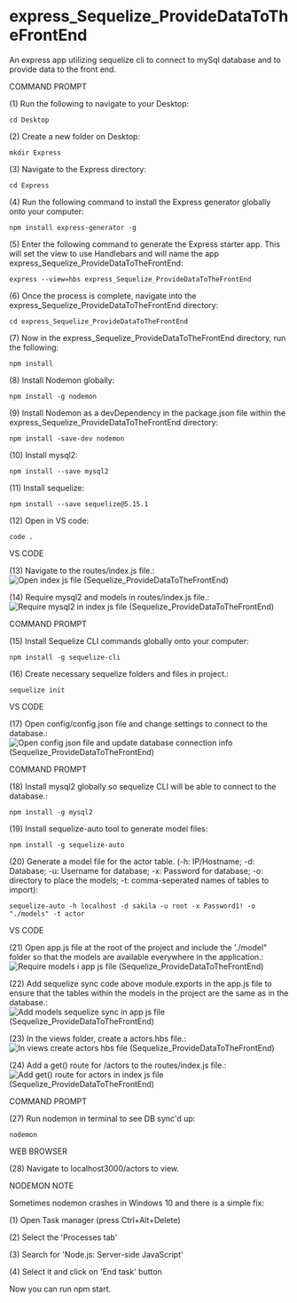 # express_Sequelize_ProvideDataToTheFrontEnd
An express app utilizing sequelize cli to connect to mySql database and to provide data to the front end.

COMMAND PROMPT

(1) Run the following to navigate to your Desktop: 

    cd Desktop

(2) Create a new folder on Desktop: 

    mkdir Express

(3) Navigate to the Express directory: 

    cd Express

(4) Run the following command to install the Express generator globally onto your computer: 

    npm install express-generator -g

(5) Enter the following command to generate the Express starter app. This will set the view to use Handlebars and will name the app express_Sequelize_ProvideDataToTheFrontEnd: 

    express --view=hbs express_Sequelize_ProvideDataToTheFrontEnd

(6) Once the process is complete, navigate into the express_Sequelize_ProvideDataToTheFrontEnd directory: 

    cd express_Sequelize_ProvideDataToTheFrontEnd
    
(7) Now in the express_Sequelize_ProvideDataToTheFrontEnd directory, run the following: 

    npm install

(8) Install Nodemon globally: 

    npm install -g nodemon
    
(9) Install Nodemon as a devDependency in the package.json file within the express_Sequelize_ProvideDataToTheFrontEnd directory:

    npm install -save-dev nodemon
    
(10) Install mysql2:

    npm install --save mysql2

(11) Install sequelize: 

    npm install --save sequelize@5.15.1

(12) Open in VS code:

    code . 


VS CODE

(13) Navigate to the routes/index.js file.: ![Open index js file (Sequelize_ProvideDataToTheFrontEnd)](https://user-images.githubusercontent.com/35668707/69693911-08b5c580-10a5-11ea-9d4e-4d77582c6d9d.JPG)

(14) Require mysql2 and models in routes/index.js file.: ![Require mysql2 in index js file (Sequelize_ProvideDataToTheFrontEnd)](https://user-images.githubusercontent.com/35668707/69693937-2551fd80-10a5-11ea-8444-143e164d0700.JPG)

COMMAND PROMPT

(15) Install Sequelize CLI commands globally onto your computer: 

    npm install -g sequelize-cli

(16) Create necessary sequelize folders and files in project.:

    sequelize init
    

VS CODE

(17) Open config/config.json file and change settings to connect to the database.: ![Open config json file and update database connection info  (Sequelize_ProvideDataToTheFrontEnd)](https://user-images.githubusercontent.com/35668707/69693968-49154380-10a5-11ea-8b03-56684274763d.JPG)

COMMAND PROMPT

(18) Install mysql2 globally so sequelize CLI will be able to connect to the database.:

    npm install -g mysql2
    
(19) Install sequelize-auto tool to generate model files: 

    npm install -g sequelize-auto

(20) Generate a model file for the actor table. (-h: IP/Hostname; -d: Database; -u: Username for database; -x: Password for database; -o: directory to place the models; -t: comma-seperated names of tables to import):  

    sequelize-auto -h localhost -d sakila -u root -x Password1! -o "./models" -t actor
    
VS CODE

(21) Open app.js file at the root of the project and include the './model" folder so that the models are available everywhere in the application.: ![Require models i app js file (Sequelize_ProvideDataToTheFrontEnd)](https://user-images.githubusercontent.com/35668707/69694016-7104a700-10a5-11ea-8dcf-628c0935961d.JPG)

(22) Add sequelize sync code above module.exports in the app.js file to ensure that the tables within the models in the project are the same as in the database.: ![Add models sequelize sync in app js file (Sequelize_ProvideDataToTheFrontEnd)](https://user-images.githubusercontent.com/35668707/69694065-9d202800-10a5-11ea-8830-caa893b3c989.JPG)

(23) In the views folder, create a actors.hbs file.: ![In views create actors hbs file (Sequelize_ProvideDataToTheFrontEnd)](https://user-images.githubusercontent.com/35668707/69694296-3cddb600-10a6-11ea-98b3-e4a273fe3940.JPG)

(24)  Add a get() route for /actors to the routes/index.js file.: ![Add get() route for actors in index js file (Sequelize_ProvideDataToTheFrontEnd)](https://user-images.githubusercontent.com/35668707/69694340-61399280-10a6-11ea-9ea2-fa549f98ea92.JPG)

COMMAND PROMPT

(27) Run nodemon in terminal to see DB sync'd up: 

    nodemon

WEB BROWSER

(28) Navigate to localhost3000/actors to view.

NODEMON NOTE

Sometimes nodemon crashes in Windows 10 and there is a simple fix:

(1) Open Task manager (press Ctrl+Alt+Delete)

(2) Select the 'Processes tab'

(3) Search for 'Node.js: Server-side JavaScript'

(4) Select it and click on 'End task' button

Now you can run npm start.


